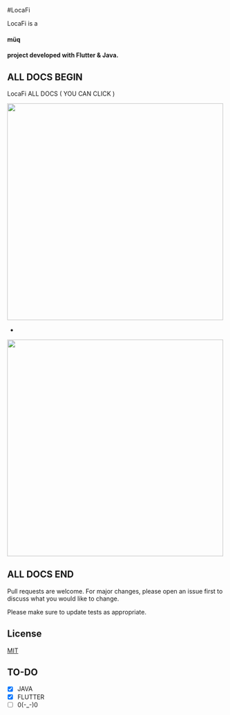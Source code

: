 



#LocaFi

LocaFi is a <h4>müq<h4> project developed with Flutter & Java.

## ALL DOCS BEGIN

LocaFi ALL DOCS ( YOU CAN CLICK )

<a href="https://documenter.getpostman.com/view/13185213/2s93RZLp1b"><img src="https://getlogovector.com/wp-content/uploads/2020/07/postman-inc-logo-vector.png" width="500"/></a>

-

<a href="https://development.s-aide.com/locafi/swagger-ui/index.html"><img src="https://i0.wp.com/blog.knoldus.com/wp-content/uploads/2019/06/swagger.png?fit=590%2C201&ssl=1" width="500"/></a>


## ALL DOCS END

Pull requests are welcome. For major changes, please open an issue first
to discuss what you would like to change.

Please make sure to update tests as appropriate.

## License

[MIT](https://choosealicense.com/licenses/mit/)

## TO-DO
- [x] JAVA
- [x] FLUTTER
- [ ] 0(-_-)0
